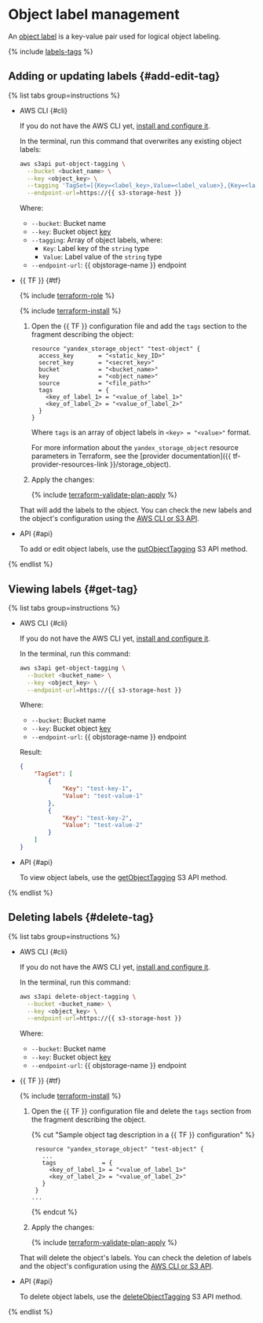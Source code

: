 # Object label management

An [object label](../../concepts/tags.md) is a key-value pair used for logical object labeling.

{% include [labels-tags](../../../_includes/storage/labels-tags.md) %}

## Adding or updating labels {#add-edit-tag}

{% list tabs group=instructions %}

- AWS CLI {#cli}

   If you do not have the AWS CLI yet, [install and configure it](../../tools/aws-cli.md).

   In the terminal, run this command that overwrites any existing object labels:

   ```bash
   aws s3api put-object-tagging \
     --bucket <bucket_name> \
     --key <object_key> \
     --tagging 'TagSet=[{Key=<label_key>,Value=<label_value>},{Key=<label_key>,Value=<label_value>}]' \
     --endpoint-url=https://{{ s3-storage-host }}
   ```

   Where:
   * `--bucket`: Bucket name
   * `--key`: Bucket object [key](../../concepts/object.md#key)
   * `--tagging`: Array of object labels, where:
      * `Key`: Label key of the `string` type
      * `Value`: Label value of the `string` type
   * `--endpoint-url`: {{ objstorage-name }} endpoint

- {{ TF }} {#tf}

   {% include [terraform-role](../../../_includes/storage/terraform-role.md) %}

   {% include [terraform-install](../../../_includes/terraform-install.md) %}

   1. Open the {{ TF }} configuration file and add the `tags` section to the fragment describing the object:

      ```hcl
      resource "yandex_storage_object" "test-object" {
        access_key       = "<static_key_ID>"
        secret_key       = "<secret_key>"
        bucket           = "<bucket_name>"
        key              = "<object_name>"
        source           = "<file_path>"
        tags             = {
          <key_of_label_1> = "<value_of_label_1>"
          <key_of_label_2> = "<value_of_label_2>"
        }
      }
      ```

      Where `tags` is an array of object labels in `<key> = "<value>"` format.

      For more information about the `yandex_storage_object` resource parameters in Terraform, see the [provider documentation]({{ tf-provider-resources-link }}/storage_object).

   1. Apply the changes:

      {% include [terraform-validate-plan-apply](../../../_tutorials/_tutorials_includes/terraform-validate-plan-apply.md) %}

   That will add the labels to the object. You can check the new labels and the object's configuration using the [AWS CLI or S3 API](#get-tag).

- API {#api}

   To add or edit object labels, use the [putObjectTagging](../../s3/api-ref/object/putobjecttagging.md) S3 API method.

{% endlist %}

## Viewing labels {#get-tag}

{% list tabs group=instructions %}

- AWS CLI {#cli}

   If you do not have the AWS CLI yet, [install and configure it](../../tools/aws-cli.md).

   In the terminal, run this command:

   ```bash
   aws s3api get-object-tagging \
     --bucket <bucket_name> \
     --key <object_key> \
     --endpoint-url=https://{{ s3-storage-host }}
   ```

   Where:
   * `--bucket`: Bucket name
   * `--key`: Bucket object [key](../../concepts/object.md#key)
   * `--endpoint-url`: {{ objstorage-name }} endpoint

   Result:

   ```json
   {
       "TagSet": [
           {
               "Key": "test-key-1",
               "Value": "test-value-1"
           },
           {
               "Key": "test-key-2",
               "Value": "test-value-2"
           }
       ]
   }
   ```

- API {#api}

   To view object labels, use the [getObjectTagging](../../s3/api-ref/object/getobjecttagging.md) S3 API method.

{% endlist %}

## Deleting labels {#delete-tag}

{% list tabs group=instructions %}

- AWS CLI {#cli}

   If you do not have the AWS CLI yet, [install and configure it](../../tools/aws-cli.md).

   In the terminal, run this command:

   ```bash
   aws s3api delete-object-tagging \
     --bucket <bucket_name> \
     --key <object_key> \
     --endpoint-url=https://{{ s3-storage-host }}
   ```

   Where:
   * `--bucket`: Bucket name
   * `--key`: Bucket object [key](../../concepts/object.md#key)
   * `--endpoint-url`: {{ objstorage-name }} endpoint

- {{ TF }} {#tf}

   {% include [terraform-install](../../../_includes/terraform-install.md) %}

   1. Open the {{ TF }} configuration file and delete the `tags` section from the fragment describing the object.

      {% cut "Sample object tag description in a {{ TF }} configuration" %}

      ```hcl
       resource "yandex_storage_object" "test-object" {
         ...
         tags             = {
           <key_of_label_1> = "<value_of_label_1>"
           <key_of_label_2> = "<value_of_label_2>"
         }
       }
      ...
      ```

      {% endcut %}

   1. Apply the changes:

      {% include [terraform-validate-plan-apply](../../../_tutorials/_tutorials_includes/terraform-validate-plan-apply.md) %}

   That will delete the object's labels. You can check the deletion of labels and the object's configuration using the [AWS CLI or S3 API](#get-tag).

- API {#api}

   To delete object labels, use the [deleteObjectTagging](../../s3/api-ref/object/deleteobjecttagging.md) S3 API method.

{% endlist %}
